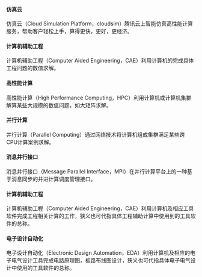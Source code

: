#### 仿真云
仿真云（Cloud Simulation Platform，cloudsim）腾讯云上智能仿真高性能计算服务，帮助客户轻松上手，算得更快，更好，更经济。

#### 计算机辅助工程
计算机辅助工程（Computer Aided Engineering，CAE）利用计算机的完成具体工程问题的数值求解。

#### 高性能计算
高性能计算（High Performance Computing，HPC）利用计算机或计算机集群解算某些大规模的数值问题，如大矩阵求解。

#### 并行计算
并行计算（Parallel Computing）通过网络技术将计算机组成集群满足某些跨CPU计算案例求解。

#### 消息并行接口
消息并行接口（Message Parallel Interface，MPI）在并行计算平台上的一种基于消息同步的并进计算调度管理接口。

#### 计算机辅助工程
计算机辅助工程（Computer Aided Engineering，CAE）利用计算机及相应工具软件完成工程相关计算的工作，狭义也可代指具体工程辅助计算中使用到的工具软件的总称。

#### 电子设计自动化
电子设计自动化（Electronic Design Automation，EDA）利用计算机及相应的电子电气设计工具完成电路原理图，板路布线图设计，狭义也可代指具体电子电气设计中使用的工具软件的总称。
